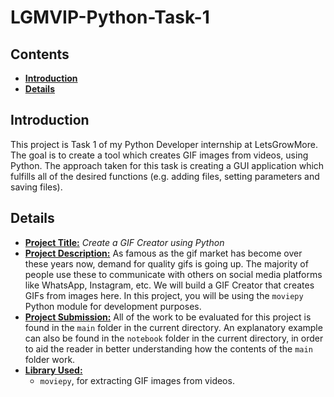 <h1><b>LGMVIP-Python-Task-1</b></h1>

<h2><b>Contents</b></h2>

- [**Introduction**](#introduction)
- [**Details**](#details)

## **Introduction**
This project is Task 1 of my Python Developer internship at LetsGrowMore. The goal is to create a tool which creates GIF images from videos, using Python. The approach taken for this task is creating a GUI application which fulfills all of the desired functions (e.g. adding files, setting parameters and saving files).

## **Details**
* **<u>Project Title:</u>** *Create a GIF Creator using Python*
* **<u>Project Description:</u>** As famous as the gif market has become over these years now, demand for quality gifs is going up. The majority of people use these to communicate with others on social media platforms like WhatsApp, Instagram, etc. We will build a GIF Creator that creates GIFs from images here. In this project, you will be using the `moviepy` Python module for development purposes.
* **<u>Project Submission:</u>** All of the work to be evaluated for this project is found in the `main` folder in the current directory. An explanatory example can also be found in the `notebook` folder in the current directory, in order to aid the reader in better understanding how the contents of the `main` folder work.
* **<u>Library Used:</u>** 
  - `moviepy`, for extracting GIF images from videos.
